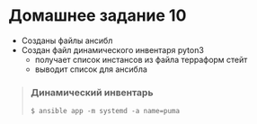 # Домашнее задание 10

- Созданы файлы ансибл
- Создан файл динамического инвентаря pyton3
    - получает список инстансов из файла терраформ стейт
    - выводит список для ансибла

> ### Динамический инвентарь
>`$ ansible app -m systemd -a name=puma`
